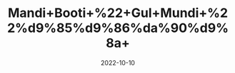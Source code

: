 ---
title: 'Mandi+Booti+%22+Gul+Mundi+%22%d9%85%d9%86%da%90%d9%8a+'
date: '2022-10-10' 
metatag: '' 
inventory: '0' 
draft: false 
# meta description 
shortDescripton: 'Mundi+booti+is+an+aromatic+herb+that+contains+essential+amount+of+mineral%2c+volatile+oil%2c+fatty+acids+and+glucoside+and+It+give+relief+from+migraine.'
description: 'Herb'
longdescription: ''
featured: True
# product Price
price: '40.0'
# Product Short Description
shortDescription: 'Mundi+booti+is+an+aromatic+herb+that+contains+essential+amount+of+mineral%2c+volatile+oil%2c+fatty+acids+and+glucoside+and+It+give+relief+from+migraine.'
productID: '641707F4-1129-ED11-9968-005056B3A416'
type: 'products'
category: 'Herb' 
thumnailproduct: 'https://eraconnect.blob.core.windows.net/product-images/aminsaddiquidawakhana/641707F4-1129-ED11-9968-005056B3A416.webp' 
images:
  - image: 'https://eraconnect.blob.core.windows.net/product-images/aminsaddiquidawakhana/641707F4-1129-ED11-9968-005056B3A416.webp'  
Variants:
---
